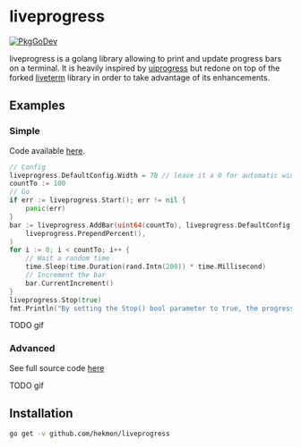 # liveprogress
[![PkgGoDev](https://pkg.go.dev/badge/github.com/hekmon/liveprogress)](https://pkg.go.dev/github.com/hekmon/liveprogress)

liveprogress is a golang library allowing to print and update progress bars on a terminal. It is heavily inspired by [uiprogress](https://github.com/gosuri/uiprogress) but redone on top of the forked [liveterm](https://github.com/hekmon/liveterm) library in order to take advantage of its enhancements.

## Examples

### Simple

Code available [here](examples/simple/main.go).

```go
// Config
liveprogress.DefaultConfig.Width = 70 // leave it a 0 for automatic width
countTo := 100
// Go
if err := liveprogress.Start(); err != nil {
	panic(err)
}
bar := liveprogress.AddBar(uint64(countTo), liveprogress.DefaultConfig,
	liveprogress.PrependPercent(),
)
for i := 0; i < countTo; i++ {
	// Wait a random time
	time.Sleep(time.Duration(rand.Intn(200)) * time.Millisecond)
	// Increment the bar
	bar.CurrentIncrement()
}
liveprogress.Stop(true)
fmt.Println("By setting the Stop() bool parameter to true, the progress bar is cleared at stop.")
```

TODO gif

### Advanced

See full source code [here](examples/advanced/main.go)

TODO gif

## Installation

```bash
go get -v github.com/hekmon/liveprogress
```
